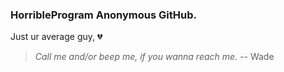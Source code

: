 
### HorribleProgram Anonymous GitHub.

Just ur average guy, :broken_heart:	

> _Call me and/or beep me, if you wanna reach me._ 
> -- Wade
